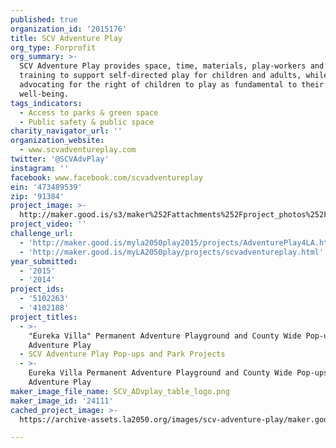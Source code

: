 ```yaml
---
published: true
organization_id: '2015176'
title: SCV Adventure Play
org_type: Forprofit
org_summary: >-
  SCV Adventure Play provides space, time, materials, play-workers and play-work
  training to support self-directed play for children and adults, while
  advocating for the right of children to play as fundamental to their
  well-being.
tags_indicators:
  - Access to parks & green space
  - Public safety & public space
charity_navigator_url: ''
organization_website:
  - www.scvadventureplay.com
twitter: '@SCVAdvPlay'
instagram: ''
facebook: www.facebook.com/scvadventureplay
ein: '473489539'
zip: '91384'
project_image: >-
  http://maker.good.is/s3/maker%252Fattachments%252Fproject_photos%252Fimages%252F24111%252Fdisplay%252FSCV_ADvplay_table_logo.png=c570x385
project_video: ''
challenge_url:
  - 'http://maker.good.is/myla2050play2015/projects/AdventurePlay4LA.html'
  - 'http://maker.good.is/myLA2050play/projects/scvadventureplay.html'
year_submitted:
  - '2015'
  - '2014'
project_ids:
  - '5102263'
  - '4102188'
project_titles:
  - >-
    "Eureka Villa" Permanent Adventure Playground and County Wide Pop-ups by SCV
    Adventure Play
  - SCV Adventure Play Pop-ups and Park Projects
  - >-
    Eureka Villa Permanent Adventure Playground and County Wide Pop-ups by SCV
    Adventure Play
maker_image_file_name: SCV_ADvplay_table_logo.png
maker_image_id: '24111'
cached_project_image: >-
  https://archive-assets.la2050.org/images/scv-adventure-play/maker.good.is/s3/maker%252Fattachments%252Fproject_photos%252Fimages%252F24111%252Fdisplay%252FSCV_ADvplay_table_logo.png=c570x385.png

---
```

